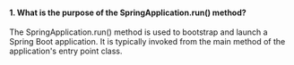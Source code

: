 #### 1. What is the purpose of the SpringApplication.run() method?
The SpringApplication.run() method is used to bootstrap and launch a Spring Boot application. It is typically invoked from the main method of the application's entry point class.


